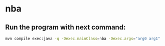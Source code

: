 # nba

## Run the program with next command:

```bash
mvn compile exec:java -q -Dexec.mainClass=nba -Dexec.args="arg0 arg1"
```
